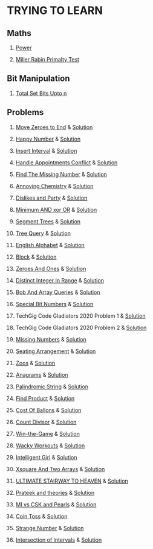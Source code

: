 # TRYING TO LEARN

## Maths

1. [Power](Maths/Power.cpp)

2. [Miller Rabin Primalty Test](Maths/Primetest.cpp)

## Bit Manipulation

1. [Total Set Bits Upto n](Bits/TotalBitsUptoN.cpp)

## Problems

1. [Move Zeroes to End](https://codezen.codingninjas.com/practice/240143/5577/interview-shuriken-41:-move-zeroes-to-end) & [Solution](CodeZen/MoveZeroToEnd.cpp)

2. [Happy Number](https://codezen.codingninjas.com/practice/265704/5880/interview-shuriken-45:-happy-number) & [Solution](CodeZen/HappyNumber.cpp)

3. [Insert Interval](https://codezen.codingninjas.com/practice/285893/6132/interview-shuriken-49:-insert-interval) & [Solution](CodeZen/InsertInterval.cpp)

4. [Handle Appointments Conflict](https://codezen.codingninjas.com/practice/290392/6168/interview-shuriken-51:-handle-appointments-conflict) & [Solution]( CodeZen/HandleAppointmentConflicts.cpp)

5. [Find The Missing Number](https://codezen.codingninjas.com/practice/314018/6406/interview-shuriken-53:-find-the-missing-number) & [Solution](CodeZen/FindTheMissingNumber.cpp)

6. [Annoying Chemistry](https://www.hackerearth.com/challenges/competitive/march-circuits-20/algorithm/annoying-chemistry-f5fb9556/) & [Solution](Hackerearth/March2020/AnnoyingChemistry.cpp)

7. [Dislikes and Party](https://www.hackerearth.com/challenges/competitive/march-circuits-20/algorithm/dislikes-and-party-567b9605/) & [Solution](Hackerearth/March2020/DislikesandParty.cpp)

8. [Minimum AND xor OR](https://www.hackerearth.com/challenges/competitive/march-circuits-20/algorithm/minimum-and-xor-or-6a05bbd4/) & [Solution](Hackerearth/March2020/MinimumANDxorOR.cpp)

9. [Segment Trees](https://www.hackerearth.com/practice/data-structures/advanced-data-structures/segment-trees/tutorial/) & [Solution](graphs/SegmentTrees.cpp)

10. [Tree Query](https://www.hackerearth.com/practice/data-structures/advanced-data-structures/segment-trees/practice-problems/algorithm/tree-query-3-5d98588f/) & [Solution](Hackerearth/TreeQuery.cpp)

11. [English Alphabet](https://www.techgig.com/codegladiators/question/cUFqTFhndGM2ZVFKOHFpOUlZU1k1a3QyUFEwK0d6RjlWazY5czVJc212SXh1endjVjB6MUtCZkEya2hRYWM3dg==/1) & [Solution](Techgig/EnglishAlphabet.cpp)

12. [Block](https://www.hackerearth.com/practice/data-structures/advanced-data-structures/segment-trees/practice-problems/algorithm/blocks-2/) & [Solution](Hackerearth/Block.cpp)

13. [Zeroes And Ones](https://www.hackerearth.com/practice/data-structures/advanced-data-structures/segment-trees/practice-problems/algorithm/k-th-bit-faae0e0d/) & [Solution](Hackerearth/ZeroesAndOnes.cpp)

14. [Distinct Integer In Range](https://www.hackerearth.com/practice/data-structures/advanced-data-structures/segment-trees/practice-problems/algorithm/distinct-integers-in-range-66eca44b/) & [Solution](Hackerearth/DistinctIntegerInRange.cpp)

15. [Bob And Array Queries](https://www.hackerearth.com/practice/data-structures/advanced-data-structures/segment-trees/practice-problems/algorithm/shivam-and-expensive-birthday-gift-da58b2f0/) & [Solution](Hackerearth/BobAndArrayQueries.cpp)

16. [Special Bit Numbers](https://www.hackerearth.com/practice/basic-programming/bit-manipulation/basics-of-bit-manipulation/practice-problems/algorithm/chakra-numbers-9c9e0faf/) & [Solution](Hackerearth/SpecialBitNumbers.cpp)

17. TechGig Code Gladiators 2020 Problem 1 & [Solution](Techgig/Glad20201.cpp)

18. TechGig Code Gladiators 2020 Problem 2 & [Solution](Techgig/Glad2020.2.cpp)

19. [Missing Numbers](https://codezen.codingninjas.com/practice/388904/6433/interview-shuriken-55:-missing-numbers) & [Solution](CodeZen/MissingNumbers.cpp)

20. [Seating Arrangement](https://www.hackerearth.com/practice/basic-programming/input-output/basics-of-input-output/practice-problems/algorithm/seating-arrangement-1/) & [Solution](Hackerearth/Basics/SeatingArrangement.cpp)

21. [Zoos](https://www.hackerearth.com/practice/basic-programming/input-output/basics-of-input-output/practice-problems/algorithm/is-zoo-f6f309e7/) & [Solution](Hackerearth/Basics/Zoos.cpp)

22. [Anagrams](https://www.hackerearth.com/practice/basic-programming/input-output/basics-of-input-output/practice-problems/algorithm/anagrams-651/) & [Solution](Hackerearth/Basics/Anagrams.cpp)

23. [Palindromic String](https://www.hackerearth.com/practice/basic-programming/input-output/basics-of-input-output/practice-problems/algorithm/palindrome-check-2/) & [Solution](Hackerearth/Basics/PalindromicString.cpp)

24. [Find Product](https://www.hackerearth.com/practice/basic-programming/input-output/basics-of-input-output/practice-problems/algorithm/find-product/) & [Solution](Hackerearth/Basics/FindProduct.cpp)

25. [Cost Of Ballons](https://www.hackerearth.com/practice/basic-programming/input-output/basics-of-input-output/practice-problems/algorithm/mojtaba-prepares-contest-29b2a044/) & [Solution](Hackerearth/Basics/CostOfBallons.cpp)

26. [Count Divisor](https://www.hackerearth.com/practice/basic-programming/input-output/basics-of-input-output/practice-problems/algorithm/count-divisors/) & [Solution](Hackerearth/Basics/CountDivisor.cpp)

27. [Win-the-Game](https://www.hackerearth.com/practice/algorithms/dynamic-programming/introduction-to-dynamic-programming-1/practice-problems/algorithm/win-the-game/) & [Solution](Hackerearth/Algorithm/Win-the-Game.cpp)

28. [Wacky Workouts](https://www.hackerearth.com/practice/algorithms/dynamic-programming/introduction-to-dynamic-programming-1/practice-problems/algorithm/angry-neighbours/) & [Solution](Hackerearth/Algorithm/WackyWorkouts.cpp)

29. [Intelligent Girl](https://www.hackerearth.com/practice/algorithms/dynamic-programming/introduction-to-dynamic-programming-1/practice-problems/algorithm/intelligent-girl-1/) & [Solution](Hackerearth/Algorithm/IntelligentGirl.cpp)

30. [Xsquare And Two Arrays](https://www.hackerearth.com/practice/algorithms/dynamic-programming/introduction-to-dynamic-programming-1/practice-problems/algorithm/xsquare-and-two-arrays/) & [Solution](Hackerearth/Algorithm/XsquareAndTwoArrays.cpp)

31. [ULTIMATE STAIRWAY TO HEAVEN](https://www.hackerearth.com/practice/algorithms/dynamic-programming/introduction-to-dynamic-programming-1/practice-problems/algorithm/ultimate-stairway-to-heaven/) & [Solution](Hackerearth/Algorithm/ULTIMATESTAIRWAYTOHEAVEN.cpp)

32. [Prateek and theories](https://www.hackerearth.com/practice/algorithms/dynamic-programming/introduction-to-dynamic-programming-1/practice-problems/algorithm/prateek-and-theories-3/) & [Solution](Hackerearth/Algorithm/Prateekandtheories.cpp)

33. [MI vs CSK and Pearls](https://www.hackerearth.com/practice/algorithms/dynamic-programming/introduction-to-dynamic-programming-1/practice-problems/algorithm/the-philosophers-pearl/) & [Solution](Hackerearth/Algorithm/MIvsCSKandPearls.cpp)

34. [Coin Toss](https://www.hackerearth.com/practice/algorithms/dynamic-programming/introduction-to-dynamic-programming-1/practice-problems/algorithm/coin-toss/) & [Solution](Hackerearth/Algorithm/CoinToss.cpp)

35. [Strange Number](https://www.codechef.com/APRIL20B/problems/STRNO) & [Solution](CodeChef/April_Long_2020_div2/StrangeNumber.cpp)

36. [Intersection of Intervals](https://codezen.codingninjas.com/practice/289309/6155/interview-shuriken-50:-intersection-of-intervals) & [Solution](CodeZen/IntersectionofIntervals.cpp)
